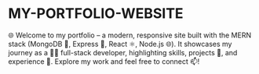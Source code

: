 # MY-PORTFOLIO-WEBSITE
🌐 Welcome to my portfolio – a modern, responsive site built with the MERN stack (MongoDB 🍃, Express 🚂, React ⚛️, Node.js 🌐). It showcases my journey as a 👨‍💻 full-stack developer, highlighting skills, projects 🚀, and experience 📱. Explore my work and feel free to connect 📫!
